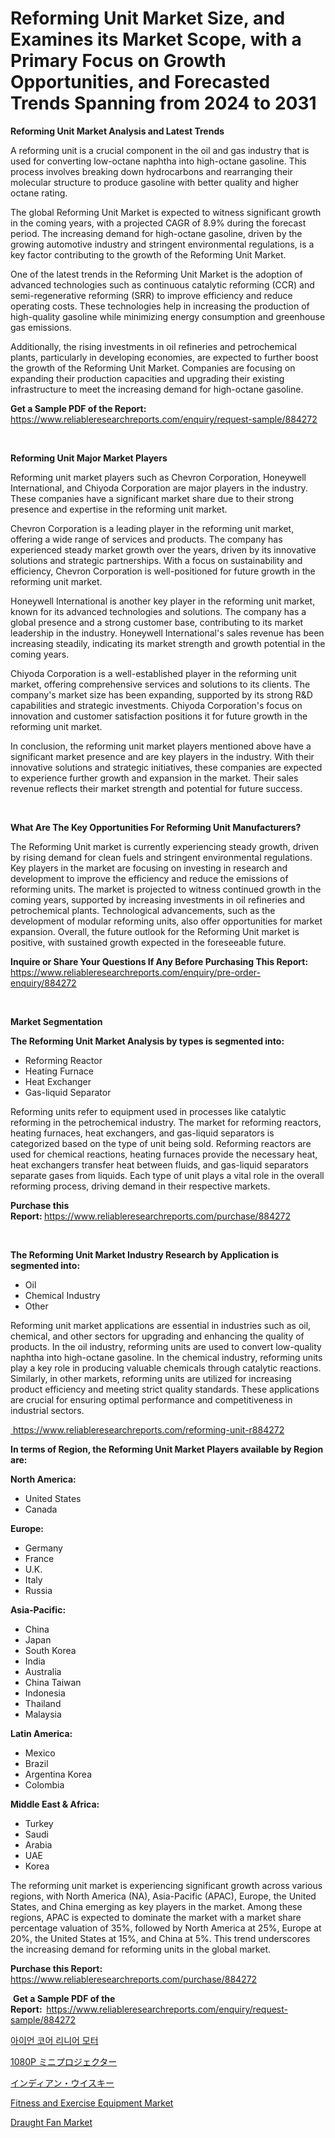 <p><h1>Reforming Unit Market Size, and Examines its Market Scope, with a Primary Focus on Growth Opportunities, and Forecasted Trends Spanning from 2024 to 2031</h1></p><p><strong>Reforming Unit Market Analysis and Latest Trends</strong></p>
<p><p>A reforming unit is a crucial component in the oil and gas industry that is used for converting low-octane naphtha into high-octane gasoline. This process involves breaking down hydrocarbons and rearranging their molecular structure to produce gasoline with better quality and higher octane rating.</p><p>The global Reforming Unit Market is expected to witness significant growth in the coming years, with a projected CAGR of 8.9% during the forecast period. The increasing demand for high-octane gasoline, driven by the growing automotive industry and stringent environmental regulations, is a key factor contributing to the growth of the Reforming Unit Market.</p><p>One of the latest trends in the Reforming Unit Market is the adoption of advanced technologies such as continuous catalytic reforming (CCR) and semi-regenerative reforming (SRR) to improve efficiency and reduce operating costs. These technologies help in increasing the production of high-quality gasoline while minimizing energy consumption and greenhouse gas emissions.</p><p>Additionally, the rising investments in oil refineries and petrochemical plants, particularly in developing economies, are expected to further boost the growth of the Reforming Unit Market. Companies are focusing on expanding their production capacities and upgrading their existing infrastructure to meet the increasing demand for high-octane gasoline.</p></p>
<p><strong>Get a Sample PDF of the Report:&nbsp;</strong> <a href="https://www.reliableresearchreports.com/enquiry/request-sample/884272">https://www.reliableresearchreports.com/enquiry/request-sample/884272</a></p>
<p>&nbsp;</p>
<p><strong>Reforming Unit Major Market Players</strong></p>
<p><p>Reforming unit market players such as Chevron Corporation, Honeywell International, and Chiyoda Corporation are major players in the industry. These companies have a significant market share due to their strong presence and expertise in the reforming unit market.</p><p>Chevron Corporation is a leading player in the reforming unit market, offering a wide range of services and products. The company has experienced steady market growth over the years, driven by its innovative solutions and strategic partnerships. With a focus on sustainability and efficiency, Chevron Corporation is well-positioned for future growth in the reforming unit market.</p><p>Honeywell International is another key player in the reforming unit market, known for its advanced technologies and solutions. The company has a global presence and a strong customer base, contributing to its market leadership in the industry. Honeywell International's sales revenue has been increasing steadily, indicating its market strength and growth potential in the coming years.</p><p>Chiyoda Corporation is a well-established player in the reforming unit market, offering comprehensive services and solutions to its clients. The company's market size has been expanding, supported by its strong R&D capabilities and strategic investments. Chiyoda Corporation's focus on innovation and customer satisfaction positions it for future growth in the reforming unit market.</p><p>In conclusion, the reforming unit market players mentioned above have a significant market presence and are key players in the industry. With their innovative solutions and strategic initiatives, these companies are expected to experience further growth and expansion in the market. Their sales revenue reflects their market strength and potential for future success.</p></p>
<p>&nbsp;</p>
<p><strong>What Are The Key Opportunities For Reforming Unit Manufacturers?</strong></p>
<p><p>The Reforming Unit market is currently experiencing steady growth, driven by rising demand for clean fuels and stringent environmental regulations. Key players in the market are focusing on investing in research and development to improve the efficiency and reduce the emissions of reforming units. The market is projected to witness continued growth in the coming years, supported by increasing investments in oil refineries and petrochemical plants. Technological advancements, such as the development of modular reforming units, also offer opportunities for market expansion. Overall, the future outlook for the Reforming Unit market is positive, with sustained growth expected in the foreseeable future.</p></p>
<p><strong>Inquire or Share Your Questions If Any Before Purchasing This Report:</strong> <a href="https://www.reliableresearchreports.com/enquiry/pre-order-enquiry/884272">https://www.reliableresearchreports.com/enquiry/pre-order-enquiry/884272</a></p>
<p>&nbsp;</p>
<p><strong>Market Segmentation</strong></p>
<p><strong>The Reforming Unit Market Analysis by types is segmented into:</strong></p>
<p><ul><li>Reforming Reactor</li><li>Heating Furnace</li><li>Heat Exchanger</li><li>Gas-liquid Separator</li></ul></p>
<p><p>Reforming units refer to equipment used in processes like catalytic reforming in the petrochemical industry. The market for reforming reactors, heating furnaces, heat exchangers, and gas-liquid separators is categorized based on the type of unit being sold. Reforming reactors are used for chemical reactions, heating furnaces provide the necessary heat, heat exchangers transfer heat between fluids, and gas-liquid separators separate gases from liquids. Each type of unit plays a vital role in the overall reforming process, driving demand in their respective markets.</p></p>
<p><strong>Purchase this Report:&nbsp;</strong><a href="https://www.reliableresearchreports.com/purchase/884272">https://www.reliableresearchreports.com/purchase/884272</a></p>
<p>&nbsp;</p>
<p><strong>The Reforming Unit Market Industry Research by Application is segmented into:</strong></p>
<p><ul><li>Oil</li><li>Chemical Industry</li><li>Other</li></ul></p>
<p><p>Reforming unit market applications are essential in industries such as oil, chemical, and other sectors for upgrading and enhancing the quality of products. In the oil industry, reforming units are used to convert low-quality naphtha into high-octane gasoline. In the chemical industry, reforming units play a key role in producing valuable chemicals through catalytic reactions. Similarly, in other markets, reforming units are utilized for increasing product efficiency and meeting strict quality standards. These applications are crucial for ensuring optimal performance and competitiveness in industrial sectors.</p></p>
<p><a href="https://www.reliableresearchreports.com/reforming-unit-r884272">&nbsp;https://www.reliableresearchreports.com/reforming-unit-r884272</a></p>
<p><strong>In terms of Region, the Reforming Unit Market Players available by Region are:</strong></p>
<p>
    <p> <strong> North America: </strong>
        <ul>
            <li>United States</li>
            <li>Canada</li>
        </ul>
        </p> 
    <p> <strong> Europe: </strong>
        <ul>
            <li>Germany</li>
            <li>France</li>
            <li>U.K.</li>
            <li>Italy</li>
            <li>Russia</li>
        </ul>
        </p> 
    <p> <strong> Asia-Pacific: </strong>
        <ul>
            <li>China</li>
            <li>Japan</li>
            <li>South Korea</li>
            <li>India</li>
            <li>Australia</li>
            <li>China Taiwan</li>
            <li>Indonesia</li>
            <li>Thailand</li>
            <li>Malaysia</li>
        </ul>
        </p> 
    <p> <strong> Latin America: </strong>
        <ul>
            <li>Mexico</li>
            <li>Brazil</li>
            <li>Argentina Korea</li>
            <li>Colombia</li>
        </ul>
        </p> 
    <p> <strong> Middle East & Africa: </strong>
        <ul>
            <li>Turkey</li>
            <li>Saudi</li>
            <li>Arabia</li>
            <li>UAE</li>
            <li>Korea</li>
        </ul>
    </p>
    </p>
<p><p>The reforming unit market is experiencing significant growth across various regions, with North America (NA), Asia-Pacific (APAC), Europe, the United States, and China emerging as key players in the market. Among these regions, APAC is expected to dominate the market with a market share percentage valuation of 35%, followed by North America at 25%, Europe at 20%, the United States at 15%, and China at 5%. This trend underscores the increasing demand for reforming units in the global market.</p></p>
<p><strong>Purchase this Report: </strong><a href="https://www.reliableresearchreports.com/purchase/884272">https://www.reliableresearchreports.com/purchase/884272</a></p>
<p>&nbsp;<strong>Get a Sample PDF of the Report:&nbsp;&nbsp;</strong><a href="https://www.reliableresearchreports.com/enquiry/request-sample/884272">https://www.reliableresearchreports.com/enquiry/request-sample/884272</a></p>
<p><strong></strong></p>
<p><p><a href="https://medium.com/@rickymetzdvm/%EC%B2%A0%ED%95%B5-%EC%84%A0%ED%98%95-%EB%AA%A8%ED%84%B0-%EC%8B%9C%EC%9E%A5-%EC%8B%9C%EC%9E%A5-%EC%A0%90%EC%9C%A0%EC%9C%A8-%EC%8B%9C%EC%9E%A5-%EB%8F%99%ED%96%A5-%EB%B0%8F-%EB%AF%B8%EB%9E%98-%EC%84%B1%EC%9E%A5-%ED%83%90%EC%83%89-700d2a71e761">아이언 코어 리니어 모터</a></p><p><a href="https://medium.com/@kelscdowell78456/1080p%E3%83%9F%E3%83%8B%E3%83%97%E3%83%AD%E3%82%B8%E3%82%A7%E3%82%AF%E3%82%BF%E3%83%BC%E3%83%9E%E3%83%BC%E3%82%B1%E3%83%83%E3%83%88-2031%E5%B9%B4%E3%81%BE%E3%81%A7%E3%81%AE%E6%88%90%E5%8A%9F%E3%81%99%E3%82%8B%E3%83%93%E3%82%B8%E3%83%8D%E3%82%B9%E6%88%A6%E7%95%A5%E3%81%AE%E9%8D%B5-3f298f7d483b">1080P ミニプロジェクター</a></p><p><a href="https://medium.com/@hugofirst21/%E3%82%A4%E3%83%B3%E3%83%89%E3%81%AE%E3%82%A6%E3%82%A3%E3%82%B9%E3%82%AD%E3%83%BC%E3%83%9E%E3%83%BC%E3%82%B1%E3%83%83%E3%83%88-%E7%AB%B6%E4%BA%89%E5%88%86%E6%9E%90-%E5%B8%82%E5%A0%B4%E5%8B%95%E5%90%91-2031%E5%B9%B4%E3%81%BE%E3%81%A7%E3%81%AE%E4%BA%88%E6%B8%AC-220aa979a171">インディアン・ウイスキー</a></p><p><a href="https://github.com/kosella/Market-Research-Report-List-2/blob/main/fitness-and-exercise-equipment-market.md">Fitness and Exercise Equipment Market</a></p><p><a href="https://github.com/nathandecarvalho/Market-Research-Report-List-2/blob/main/draught-fan-market.md">Draught Fan Market</a></p></p>